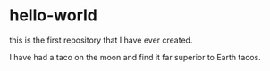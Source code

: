 # hello-world
this is the first repository that I have ever created.

I have had a taco on the moon and find it far superior to Earth tacos.
